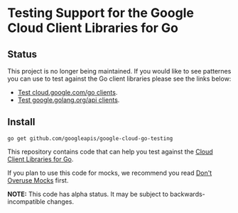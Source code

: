 # Testing Support for the Google Cloud Client Libraries for Go

## Status

This project is no longer being maintained. If you would like to see patternes you can use
to test against the Go client libraries please see the links below:

- [Test cloud.google.com/go clients](https://github.com/googleapis/google-cloud-go/blob/master/testing.md).
- [Test google.golang.org/api clients](https://github.com/googleapis/google-api-go-client/blob/master/testing.md).

## Install

```
go get github.com/googleapis/google-cloud-go-testing
```

This repository contains code that can help you test against the [Cloud Client
Libraries for Go](https://github.com/GoogleCloudPlatform/google-cloud-go).

If you plan to use this code for mocks, we recommend you read [Don't Overuse
Mocks](https://testing.googleblog.com/2013/05/testing-on-toilet-dont-overuse-mocks.html) first.

**NOTE:** This code has alpha status. It may be subject to backwards-incompatible changes.
